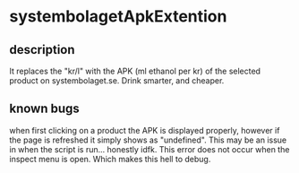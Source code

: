 # systembolagetApkExtention

## description
It replaces the "kr/l" with the APK (ml ethanol per kr) of the selected product on systembolaget.se. Drink smarter, and cheaper.

## known bugs
when first clicking on a product the APK is displayed properly, however if the page is refreshed it simply shows as "undefined". This may be an issue in when the script is run... honestly idfk. This error does not occur when the inspect menu is open. Which makes this hell to debug.

